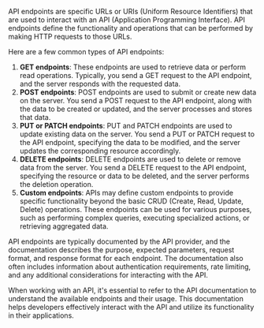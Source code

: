 API endpoints are specific URLs or URIs (Uniform Resource Identifiers) that are used to interact with an API (Application Programming Interface). API endpoints define the functionality and operations that can be performed by making HTTP requests to those URLs.

Here are a few common types of API endpoints:

1. **GET endpoints**: These endpoints are used to retrieve data or perform read operations. Typically, you send a GET request to the API endpoint, and the server responds with the requested data.
2. **POST endpoints**: POST endpoints are used to submit or create new data on the server. You send a POST request to the API endpoint, along with the data to be created or updated, and the server processes and stores that data.
3. **PUT or PATCH endpoints**: PUT and PATCH endpoints are used to update existing data on the server. You send a PUT or PATCH request to the API endpoint, specifying the data to be modified, and the server updates the corresponding resource accordingly.
4. **DELETE endpoints**: DELETE endpoints are used to delete or remove data from the server. You send a DELETE request to the API endpoint, specifying the resource or data to be deleted, and the server performs the deletion operation.
5. **Custom endpoints**: APIs may define custom endpoints to provide specific functionality beyond the basic CRUD (Create, Read, Update, Delete) operations. These endpoints can be used for various purposes, such as performing complex queries, executing specialized actions, or retrieving aggregated data.

API endpoints are typically documented by the API provider, and the documentation describes the purpose, expected parameters, request format, and response format for each endpoint. The documentation also often includes information about authentication requirements, rate limiting, and any additional considerations for interacting with the API.

When working with an API, it's essential to refer to the API documentation to understand the available endpoints and their usage. This documentation helps developers effectively interact with the API and utilize its functionality in their applications.